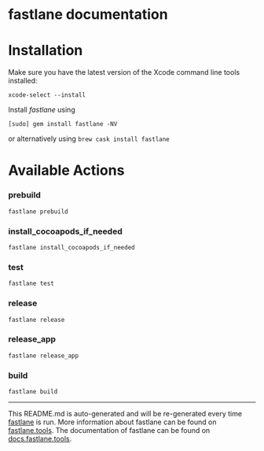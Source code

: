 fastlane documentation
================
# Installation

Make sure you have the latest version of the Xcode command line tools installed:

```
xcode-select --install
```

Install _fastlane_ using
```
[sudo] gem install fastlane -NV
```
or alternatively using `brew cask install fastlane`

# Available Actions
### prebuild
```
fastlane prebuild
```

### install_cocoapods_if_needed
```
fastlane install_cocoapods_if_needed
```

### test
```
fastlane test
```

### release
```
fastlane release
```

### release_app
```
fastlane release_app
```

### build
```
fastlane build
```


----

This README.md is auto-generated and will be re-generated every time [fastlane](https://fastlane.tools) is run.
More information about fastlane can be found on [fastlane.tools](https://fastlane.tools).
The documentation of fastlane can be found on [docs.fastlane.tools](https://docs.fastlane.tools).
